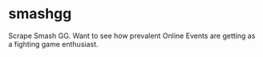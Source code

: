 # smashgg
Scrape Smash GG. Want to see how prevalent Online Events are getting as a fighting game enthusiast.
